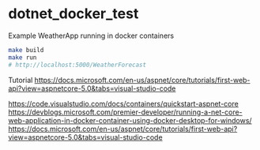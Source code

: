 # dotnet_docker_test
Example WeatherApp running in docker containers

```bash
make build
make run
# http://localhost:5000/WeatherForecast
```

Tutorial
https://docs.microsoft.com/en-us/aspnet/core/tutorials/first-web-api?view=aspnetcore-5.0&tabs=visual-studio-code

https://code.visualstudio.com/docs/containers/quickstart-aspnet-core
https://devblogs.microsoft.com/premier-developer/running-a-net-core-web-application-in-docker-container-using-docker-desktop-for-windows/
https://docs.microsoft.com/en-us/aspnet/core/tutorials/first-web-api?view=aspnetcore-5.0&tabs=visual-studio-code
